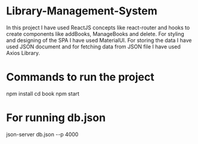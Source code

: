 # Library-Management-System
In this project I have used ReactJS concepts like react-router and hooks to create components like addBooks, ManageBooks and delete.
For styling and designing of the SPA I have used MaterialUI.
For storing the data I have used JSON document and for fetching data from JSON file I have used Axios Library.



# Commands to run the project
npm install
cd book
npm start

# For running db.json 
json-server db.json --p 4000
